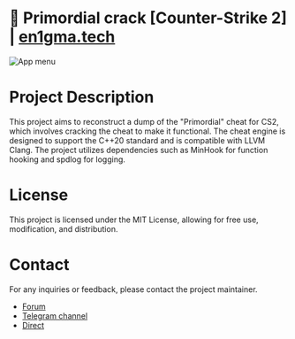 # 👾 Primordial crack [Counter-Strike 2] | [en1gma.tech](https://en1gma.tech/)
![App menu](https://i.imgur.com/HSB8iUC.png)

# Project Description
This project aims to reconstruct a dump of the "Primordial" cheat for CS2, which involves cracking the cheat to make it functional. The cheat engine is designed to support the C++20 standard and is compatible with LLVM Clang. The project utilizes dependencies such as MinHook for function hooking and spdlog for logging.

# License
This project is licensed under the MIT License, allowing for free use, modification, and distribution.

# Contact
For any inquiries or feedback, please contact the project maintainer.
- [Forum](https://en1gma.tech/)
- [Telegram channel](https://t.me/animstate)
- [Direct](https://t.me/sarcastroph3)
